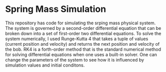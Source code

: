 # Spring Mass Simulation

This repository has code for simulating the srping mass physical system. The system is governed by a second-order differential equation that can be broken down into a set of first-order two differential equations. To solve the system numerically, I used Runge-Kutta 4 that takes a tuple of values (current position and velocity) and returns the next position and velocity of the bob. RK4 is a forth-order method that is the standard numerical method for solving differential equations when one uses a built-in solver. One can change the parameters of the system to see how it is influenced by simulation values and initial conditons.
